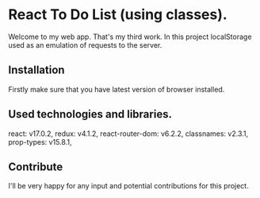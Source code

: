 # React To Do List (using classes).
Welcome to my web app. That's my third work.
In this project localStorage used as an emulation of requests to the server.

## Installation
Firstly make sure that you have latest version of browser installed.

## Used technologies and libraries.
react: v17.0.2,
redux: v4.1.2,
react-router-dom: v6.2.2,
classnames: v2.3.1,
prop-types: v15.8.1,

## Contribute
I'll be very happy for any input and potential contributions for this project.
